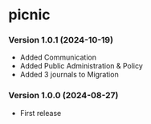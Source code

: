 # picnic

### Version 1.0.1 (2024-10-19)

* Added Communication
* Added Public Administration & Policy 
* Added 3 journals to Migration

### Version 1.0.0 (2024-08-27)

* First release